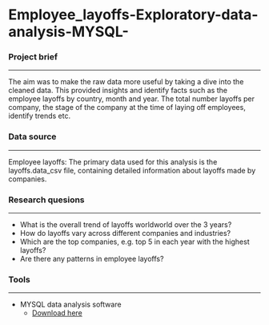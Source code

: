 # Employee_layoffs-Exploratory-data-analysis-MYSQL-

### Project brief

---

The aim was to make the raw data more useful by taking a dive into the cleaned data. This provided insights and identify facts such as the employee layoffs by country, month and year. The total number layoffs per company, the stage of the company at the time of laying off employees, identify trends etc.  


### Data source 
---
Employee layoffs: The primary data used for this analysis is the layoffs.data_csv file, containing detailed information about layoffs made by companies. 

### Research quesions
---
- What is the overall trend of layoffs worldworld over the 3 years?
- How do layoffs vary across different companies and industries?
- Which are the top companies, e.g. top 5 in each year with the highest layoffs?
- Are there any patterns in employee layoffs?
  
### Tools
---
- MYSQL data analysis software
    - [Download here](https://MYSQL.com)
